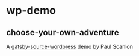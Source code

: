 # wp-demo

## choose-your-own-adventure

A [gatsby-source-wordpress](https://www.gatsbyjs.com/plugins/gatsby-source-wordpress/) demo by Paul Scanlon

